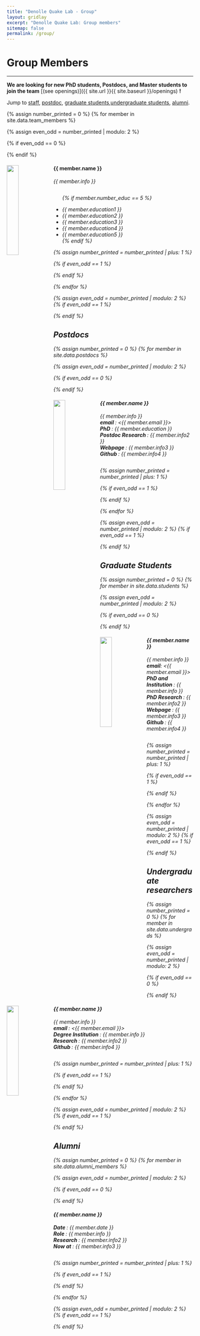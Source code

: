 ```yaml
---
title: "Denolle Quake Lab - Group"
layout: gridlay
excerpt: "Denolle Quake Lab: Group members"
sitemap: false
permalink: /group/
---
```


# Group Members
---
 **We are  looking for new PhD students, Postdocs, and Master students to join the team** [(see openings)]({{ site.url }}{{ site.baseurl }}/openings) **!**


Jump to [staff](#staff), [postdoc](#postdoc), [graduate students](#graduate),[undergraduate students](#undergraduate),  [alumni](#alumni).

<!-- ## Staff ------------------------------->
{% assign number_printed = 0 %}
{% for member in site.data.team_members %}

{% assign even_odd = number_printed | modulo: 2 %}

{% if even_odd == 0 %}
<div class="row">
{% endif %}

<div class="col-sm-6 clearfix">
  <img src="{{ site.url }}{{ site.baseurl }}/images/teampic/{{ member.photo }}" class="img-responsive" width="25%" style="float: left" />
  <h4>{{ member.name }}</h4>
  <i>{{ member.info }} <!--<br>email: <{{ member.email }}></i> -->
  <ul style="overflow: hidden">

  <!-- <!-- {% if member.number_educ == 1 %}
  <li> {{ member.education1 }} </li>
  {% endif %}

  {% if member.number_educ == 2 %}
  <li> {{ member.education1 }} </li>
  <li> {{ member.education2 }} </li>
  {% endif %}

  {% if member.number_educ == 3 %}
  <li> {{ member.education1 }} </li>
  <li> {{ member.education2 }} </li>
  <li> {{ member.education3 }} </li>
  {% endif %}

  {% if member.number_educ == 4 %}
  <li> {{ member.education1 }} </li>
  <li> {{ member.education2 }} </li>
  <li> {{ member.education3 }} </li>
  <li> {{ member.education4 }} </li>
  {% endif %} -->

  {% if member.number_educ == 5 %}
  <li> {{ member.education1 }} </li>
  <li> {{ member.education2 }} </li>
  <li> {{ member.education3 }} </li>
  <li> {{ member.education4 }} </li>
  <li> {{ member.education5 }} </li>
  {% endif %} 
  </ul>
</div>

{% assign number_printed = number_printed | plus: 1 %}

{% if even_odd == 1 %}
</div>
{% endif %}

{% endfor %}

{% assign even_odd = number_printed | modulo: 2 %}
{% if even_odd == 1 %}
</div>
{% endif %}

<!-- ------------- POSTDOC ----------- -->
## Postdocs

{% assign number_printed = 0 %}
{% for member in site.data.postdocs %}

{% assign even_odd = number_printed | modulo: 2 %}

{% if even_odd == 0 %}
<div class="row">
{% endif %}

<div class="col-sm-6 clearfix">
<img src="{{ site.url }}{{ site.baseurl }}/images/teampic/{{ member.photo }}" class="img-responsive" width="25%" style="float: left" /> 
  <h4>{{ member.name }}</h4>
  {{ member.info }}  <br><b>email </b>: <{{ member.email }}>  <br><b> PhD </b>: {{ member.education }} <br> <b> Postdoc Research </b>: {{ member.info2 }} <br> <b> Webpage </b>: {{ member.info3 }} <br> <b>Github </b>: {{ member.info4 }}  
  <ul style="overflow: hidden">

  <!-- {% if member.number_educ == 1 %}
  <li> {{ member.education1 }} </li>
  {% endif %}

  {% if member.number_educ == 2 %}
  <li> {{ member.education1 }} </li>
  <li> {{ member.education2 }} </li>
  {% endif %}


  {% if member.number_info == 2 %}
  <li> {{ member.info }} </li>
  <li> {{ member.info2 }} </li>
  {% endif %}


  {% if member.number_info == 3 %}
  <li> {{ member.info }} </li>
  <li> {{ member.info2 }} </li>
  <li> {{ member.info3 }} </li>
  {% endif %}


  {% if member.number_educ == 3 %}
  <li> {{ member.education1 }} </li>
  <li> {{ member.education2 }} </li>
  <li> {{ member.education3 }} </li>
  {% endif %}  -->


  <!-- {% if member.number_info== 4 %}
  <li> {{ member.info }} </li>
  <li> {{ member.info2 }} </li>
  <li> {{ member.info3 }} </li>
  <li> {{ member.info4 }} </li>
  {% endif %} -->

<!-- 
  {% if member.number_educ == 4 %}
  <li> {{ member.education1 }} </li>
  <li> {{ member.education2 }} </li>
  <li> {{ member.education3 }} </li>
  <li> {{ member.education4 }} </li>
  {% endif %} -->

  </ul>
</div>

{% assign number_printed = number_printed | plus: 1 %}

{% if even_odd == 1 %}
</div>
{% endif %}

{% endfor %}

{% assign even_odd = number_printed | modulo: 2 %}
{% if even_odd == 1 %}
</div>
{% endif %}


 <!--------------- GRAD   STUDENTS    -------------- -->
## Graduate Students
{% assign number_printed = 0 %}
{% for member in site.data.students %}

{% assign even_odd = number_printed | modulo: 2 %}

{% if even_odd == 0 %}
<div class="row">
{% endif %}

<div class="col-sm-6 clearfix">
<img src="{{ site.url }}{{ site.baseurl }}/images/teampic/{{ member.photo }}" class="img-responsive" width="25%" style="float: left" /> 
  <h4>{{ member.name }}</h4>
  {{ member.info }}  <br><b>email</b>: <{{ member.email }}>  <br><b> PhD and Institution </b>: {{ member.info }} <br> <b> PhD Research </b>: {{ member.info2 }} <br> <b> Webpage </b>: {{ member.info3 }} <br> <b>Github </b>: {{ member.info4 }}  
  <ul style="overflow: hidden">

  <!-- {% if member.number_educ == 1 %}
  <li> {{ member.education1 }} </li>
  {% endif %}

  {% if member.number_educ == 2 %}
  <li> {{ member.education1 }} </li>
  <li> {{ member.education2 }} </li>
  {% endif %}


  {% if member.number_info == 2 %}
  <li> {{ member.info }} </li>
  <li> {{ member.info2 }} </li>
  {% endif %}

  {% if member.number_educ == 3 %}
  <li> {{ member.education1 }} </li>
  <li> {{ member.education2 }} </li>
  <li> {{ member.education3 }} </li>
  {% endif %} -->


  </ul>
</div>

{% assign number_printed = number_printed | plus: 1 %}

{% if even_odd == 1 %}
</div>
{% endif %}

{% endfor %}

{% assign even_odd = number_printed | modulo: 2 %}
{% if even_odd == 1 %}
</div>
{% endif %}

<!-- -------------- UNDERGRADS  ------------------->

## Undergraduate researchers

{% assign number_printed = 0 %}
{% for member in site.data.undergrads %}

{% assign even_odd = number_printed | modulo: 2 %}

{% if even_odd == 0 %}
<div class="row">
{% endif %}

<div class="col-sm-6 clearfix">
<img src="{{ site.url }}{{ site.baseurl }}/images/teampic/{{ member.photo }}" class="img-responsive" width="25%" style="float: left" /> 
  <h4>{{ member.name }}</h4>
  {{ member.info }}  <br><b>email </b>: <{{ member.email }}>  <br><b> Degree Institution </b>: {{ member.info }} <br> <b> Research </b>: {{ member.info2 }}  <br> <b>Github </b>: {{ member.info4 }}  
  <ul style="overflow: hidden">
<!-- 
  {% if member.number_educ == 1 %}
  <li> {{ member.education1 }} </li>
  {% endif %}

  <!-- {% if member.number_educ == 2 %}
  <li> {{ member.education1 }} </li>
  <li> {{ member.education2 }} </li>
  {% endif %}


  {% if member.number_info == 2 %}
  <li> {{ member.info }} </li>
  <li> {{ member.info2 }} </li>
  {% endif %}


  {% if member.number_info == 3 %}
  <li> {{ member.info }} </li>
  <li> {{ member.info2 }} </li>
  <li> {{ member.info3 }} </li>
  {% endif %}


  {% if member.number_educ == 3 %}
  <li> {{ member.education1 }} </li>
  <li> {{ member.education2 }} </li>
  <li> {{ member.education3 }} </li>
  {% endif %} -->
 

  <!-- {% if member.number_info== 4 %}
  <li> {{ member.info }} </li>
  <li> {{ member.info2 }} </li>
  <li> {{ member.info3 }} </li>
  <li> {{ member.info4 }} </li>
  {% endif %} -->

<!-- 
  {% if member.number_educ == 4 %}
  <li> {{ member.education1 }} </li>
  <li> {{ member.education2 }} </li>
  <li> {{ member.education3 }} </li>
  <li> {{ member.education4 }} </li>
  {% endif %} -->

  </ul>
</div>

{% assign number_printed = number_printed | plus: 1 %}

{% if even_odd == 1 %}
</div>
{% endif %}

{% endfor %}

{% assign even_odd = number_printed | modulo: 2 %}
{% if even_odd == 1 %}
</div>
{% endif %}

<!-- ------------------   ALUMN  ------------------>
## Alumni

{% assign number_printed = 0 %}
{% for member in site.data.alumni_members %}

{% assign even_odd = number_printed | modulo: 2 %}

{% if even_odd == 0 %}
<div class="row">
{% endif %}

<div class="col-sm-6 clearfix">
  <!-- <img src="{{ site.url }}{{ site.baseurl }}/images/teampic/{{ member.photo }}" class="img-responsive" width="25%" style="float: left" /> -->
  <h4>{{ member.name }}</h4>
  <b>Date </b>: {{ member.date }} <br> <b>Role </b>: {{ member.info }}  <br> <b>Research </b>: {{ member.info2 }}   <br> <b> Now at </b> : {{ member.info3 }} 
  <ul style="overflow: hidden">

  </ul>
</div>

{% assign number_printed = number_printed | plus: 1 %}

{% if even_odd == 1 %}
</div>
{% endif %}

{% endfor %}

{% assign even_odd = number_printed | modulo: 2 %}
{% if even_odd == 1 %}
</div>
{% endif %}



<!-- ## Administrative Support -->
<!-- <a href="mailto:Rijsewijk@Physics.LeidenUniv.nl">Ellie van Rijsewijk</a> is helping us (and other groups) with administration. -->

